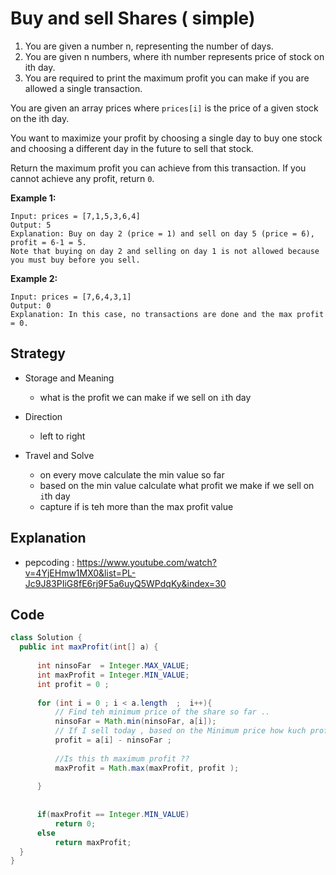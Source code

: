 # Buy and sell Shares ( simple)
1. You are given a number n, representing the number of days.
2. You are given n numbers, where ith number represents price of stock on ith day.
3. You are required to print the maximum profit you can make if you are allowed a single transaction.


You are given an array prices where `prices[i]` is the price of a given stock on the ith day.

You want to maximize your profit by choosing a single day to buy one stock and choosing a different day in the future to sell that stock.

Return the maximum profit you can achieve from this transaction. If you cannot achieve any profit, return `0`.

**Example 1:**
````
Input: prices = [7,1,5,3,6,4]
Output: 5
Explanation: Buy on day 2 (price = 1) and sell on day 5 (price = 6), profit = 6-1 = 5.
Note that buying on day 2 and selling on day 1 is not allowed because you must buy before you sell.
````
**Example 2:**
````
Input: prices = [7,6,4,3,1]
Output: 0
Explanation: In this case, no transactions are done and the max profit = 0.
````



## Strategy 
- Storage and Meaning 
  - what is the profit we can make if we sell on `i`th day
  
- Direction 
  - left to right 
- Travel and Solve 
  - on every move calculate the min value so far
  - based on the min value calculate what profit we make if we sell on `i`th day 
  - capture if is teh more than the max profit value
  
## Explanation 
 - pepcoding :  https://www.youtube.com/watch?v=4YjEHmw1MX0&list=PL-Jc9J83PIiG8fE6rj9F5a6uyQ5WPdqKy&index=30

## Code

  ````java
  class Solution {
    public int maxProfit(int[] a) {
        
        int ninsoFar  = Integer.MAX_VALUE; 
        int maxProfit = Integer.MIN_VALUE; 
        int profit = 0 ;
        
        for (int i = 0 ; i < a.length  ;  i++){
            // Find teh minimum price of the share so far ..
            ninsoFar = Math.min(ninsoFar, a[i]);
            // If I sell today , based on the Minimum price how kuch profit do I book ???
            profit = a[i] - ninsoFar ;
            
            //Is this th maximum profit ??
            maxProfit = Math.max(maxProfit, profit );
        
        }
        
        
        if(maxProfit == Integer.MIN_VALUE) 
            return 0;
        else 
            return maxProfit;
    }
}
  ````

